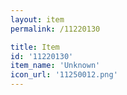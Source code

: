 ```yaml
---
layout: item
permalink: /11220130

title: Item
id: '11220130'
item_name: 'Unknown'
icon_url: '11250012.png'
---
```

